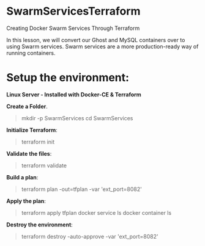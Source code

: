 # SwarmServicesTerraform
Creating Docker Swarm Services Through Terraform

In this lesson, we will convert our Ghost and MySQL containers over to using Swarm services. Swarm services are a more production-ready way of running containers.

# Setup the environment:
**Linux Server - Installed with Docker-CE & Terraform**

**Create a Folder**.
> mkdir -p SwarmServices
> cd SwarmServices

**Initialize Terraform**:
> terraform init

**Validate the files**:
> terraform validate

**Build a plan**:
> terraform plan -out=tfplan -var 'ext_port=8082'

**Apply the plan**:
> terraform apply tfplan
> docker service ls
> docker container ls

**Destroy the environment**:
> terraform destroy -auto-approve -var 'ext_port=8082'
